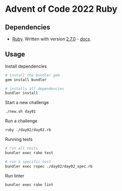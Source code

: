 # Advent of Code 2022 Ruby

## Dependencies

- [Ruby](https://www.ruby-lang.org/en/). Written with version [2.7.0](https://www.ruby-lang.org/en/news/2019/12/25/ruby-2-7-0-released/) - _[docs](https://docs.ruby-lang.org/en/2.7.0/)_.

## Usage

Install dependencies

```bash
# install the bundler gem
gem install bundler

# installs all dependencies
bundler install
```

Start a new challenge

```bash
./new.sh day01
```

Run a challenge

```bash
ruby ./day02/day02.rb
```

Running tests

```bash
# run all tests
bundler exec rake test

# run a specific test
bundler exec rspec ./day02/day02_spec.rb
```

Run linter

```bash
bundler exec rake lint
```
